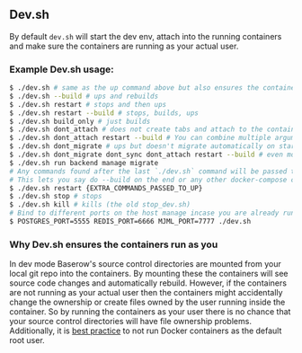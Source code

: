 ## Dev.sh

By default `dev.sh` will start the dev env, attach into the running containers and make
sure the containers are running as your actual user.

### Example Dev.sh usage:

```bash
$ ./dev.sh # same as the up command above but also ensures the containers run as the running user!
$ ./dev.sh --build # ups and rebuilds
$ ./dev.sh restart # stops and then ups
$ ./dev.sh restart --build # stops, builds, ups
$ ./dev.sh build_only # just builds
$ ./dev.sh dont_attach # does not create tabs and attach to the containers at the end
$ ./dev.sh dont_attach restart --build # You can combine multiple arguments like so
$ ./dev.sh dont_migrate # ups but doesn't migrate automatically on startup
$ ./dev.sh dont_migrate dont_sync dont_attach restart --build # even more flags!
$ ./dev.sh run backend manage migrate
# Any commands found after the last `./dev.sh` command will be passed to the `docker-compose up` call made by dev.sh
# This lets you say do --build on the end or any other docker-compose commands using dev.sh!
$ ./dev.sh restart {EXTRA_COMMANDS_PASSED_TO_UP}  
$ ./dev.sh stop # stops
$ ./dev.sh kill # kills (the old stop_dev.sh)
# Bind to different ports on the host manage incase you are already running them and they clash! (also works with just docker-compose up)
$ POSTGRES_PORT=5555 REDIS_PORT=6666 MJML_PORT=7777 ./dev.sh
```

### Why Dev.sh ensures the containers run as you

In dev mode Baserow's source control directories are mounted from your local git repo
into the containers. By mounting these the containers will see source code changes and
automatically rebuild. However, if the containers are not running as your actual user
then the containers might accidentally change the ownership or create files owned by the
user running inside the container. So by running the containers as your user there is no
chance that your source control directories will have file ownership problems.
Additionally, it
is [best practice](https://medium.com/@mccode/processes-in-containers-should-not-run-as-root-2feae3f0df3b)
to not run Docker containers as the default root user.
